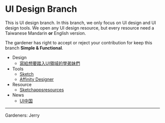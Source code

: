 # UI Design Branch
This is UI design branch. In this branch, we only focus on UI design and UI design tools. We open any UI design resource, but every resource need a Taiwanese Mandarin __or__ English version.

The gardener has right to accept or reject your contribution for keep this branch __Simple & Functional__.

- Design
	- [寫給想要踏入UI領域的學弟妹們](https://medium.com/@mantawu/%E5%AF%AB%E7%B5%A6%E5%9C%A8%E5%AD%B8%E6%9C%9F%E9%96%93%E6%83%B3%E8%A6%81%E8%B8%8F%E5%85%A5ui%E9%A0%98%E5%9F%9F%E7%9A%84%E5%AD%B8%E5%BC%9F%E5%A6%B9%E5%80%91-a2a76f90e483#.o17cbarrb)
- Tools
	- [Sketch](https://www.sketchapp.com)
	- [Affinity Designer](https://affinity.serif.com/en-us/designer/)
- Resource
	- [Sketchappsresources](https://www.sketchappsources.com)
- News
	- [UI中国](http://www.ui.cn)
	
----
Gardeners: Jerry
